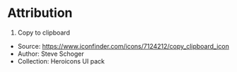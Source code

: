 # Attribution

1. Copy to clipboard

* Source: https://www.iconfinder.com/icons/7124212/copy_clipboard_icon
* Author: Steve Schoger
* Collection: Heroicons UI pack
